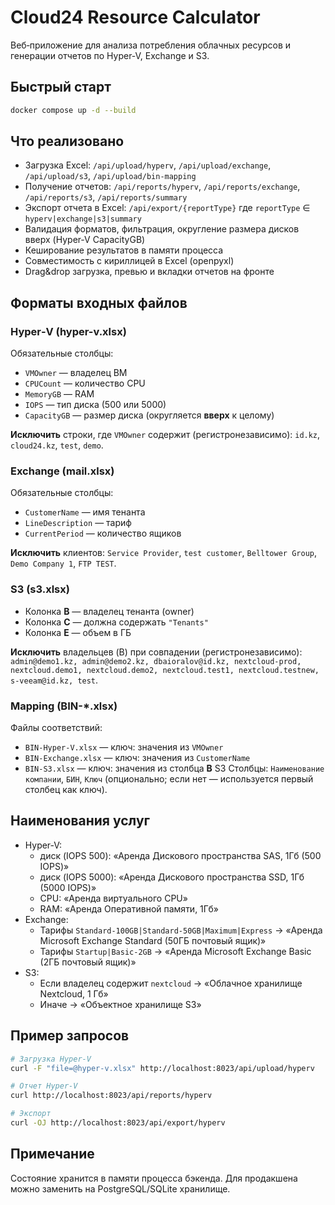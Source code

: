 # Cloud24 Resource Calculator

Веб‑приложение для анализа потребления облачных ресурсов и генерации отчетов по Hyper‑V, Exchange и S3.

## Быстрый старт

```bash
docker compose up -d --build
```

## Что реализовано
- Загрузка Excel: `/api/upload/hyperv`, `/api/upload/exchange`, `/api/upload/s3`, `/api/upload/bin-mapping`
- Получение отчетов: `/api/reports/hyperv`, `/api/reports/exchange`, `/api/reports/s3`, `/api/reports/summary`
- Экспорт отчета в Excel: `/api/export/{reportType}` где `reportType` ∈ `hyperv|exchange|s3|summary`
- Валидация форматов, фильтрация, округление размера дисков вверх (Hyper‑V CapacityGB)
- Кеширование результатов в памяти процесса
- Совместимость с кириллицей в Excel (openpyxl)
- Drag&drop загрузка, превью и вкладки отчетов на фронте

## Форматы входных файлов

### Hyper‑V (hyper-v.xlsx)
Обязательные столбцы:
- `VMOwner` — владелец ВМ
- `CPUCount` — количество CPU
- `MemoryGB` — RAM
- `IOPS` — тип диска (500 или 5000)
- `CapacityGB` — размер диска (округляется **вверх** к целому)

**Исключить** строки, где `VMOwner` содержит (регистронезависимо): `id.kz`, `cloud24.kz`, `test`, `demo`.

### Exchange (mail.xlsx)
Обязательные столбцы:
- `CustomerName` — имя тенанта
- `LineDescription` — тариф
- `CurrentPeriod` — количество ящиков

**Исключить** клиентов: `Service Provider`, `test customer`, `Belltower Group`, `Demo Company 1`, `FTP TEST`.

### S3 (s3.xlsx)
- Колонка **B** — владелец тенанта (owner)
- Колонка **C** — должна содержать `"Tenants"`
- Колонка **E** — объем в ГБ

**Исключить** владельцев (B) при совпадении (регистронезависимо):
`admin@demo1.kz, admin@demo2.kz, dbaioralov@id.kz, nextcloud-prod, nextcloud.demo1, nextcloud.demo2, nextcloud.test1, nextcloud.testnew, s-veeam@id.kz, test`.

### Mapping (BIN-*.xlsx)
Файлы соответствий:
- `BIN-Hyper-V.xlsx` — ключ: значения из `VMOwner`
- `BIN-Exchange.xlsx` — ключ: значения из `CustomerName`
- `BIN-S3.xlsx` — ключ: значения из столбца **B** S3
Столбцы: `Наименование компании`, `БИН`, `Ключ` (опционально; если нет — используется первый столбец как ключ).

## Наименования услуг
- Hyper‑V:
  - диск (IOPS 500): «Аренда Дискового пространства SAS, 1Гб (500 IOPS)»
  - диск (IOPS 5000): «Аренда Дискового пространства SSD, 1Гб (5000 IOPS)»
  - CPU: «Аренда виртуального CPU»
  - RAM: «Аренда Оперативной памяти, 1Гб»
- Exchange:
  - Тарифы `Standard-100GB|Standard-50GB|Maximum|Express` → «Аренда Microsoft Exchange Standard (50ГБ почтовый ящик)»
  - Тарифы `Startup|Basic-2GB` → «Аренда Microsoft Exchange Basic (2ГБ почтовый ящик)»
- S3:
  - Если владелец содержит `nextcloud` → «Облачное хранилище Nextcloud, 1 Гб»
  - Иначе → «Объектное хранилище S3»

## Пример запросов
```bash
# Загрузка Hyper‑V
curl -F "file=@hyper-v.xlsx" http://localhost:8023/api/upload/hyperv

# Отчет Hyper‑V
curl http://localhost:8023/api/reports/hyperv

# Экспорт
curl -OJ http://localhost:8023/api/export/hyperv
```

## Примечание
Состояние хранится в памяти процесса бэкенда. Для продакшена можно заменить на PostgreSQL/SQLite хранилище.
